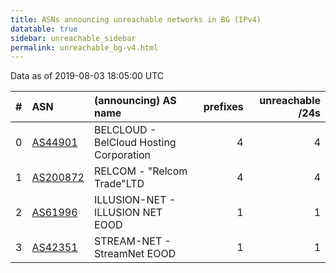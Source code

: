 ```yaml
---
title: ASNs announcing unreachable networks in BG (IPv4)
datatable: true
sidebar: unreachable_sidebar
permalink: unreachable_bg-v4.html
---
```


Data as of 2019-08-03 18:05:00 UTC


<div class="datatable-begin"></div>

|   # | ASN                                      | (announcing) AS name                    |   prefixes |   unreachable /24s |
|----:|:-----------------------------------------|:----------------------------------------|-----------:|-------------------:|
|   0 | [AS44901](unreachable_AS44901-v4.html)   | BELCLOUD - BelCloud Hosting Corporation |          4 |                  4 |
|   1 | [AS200872](unreachable_AS200872-v4.html) | RELCOM - "Relcom Trade"LTD              |          4 |                  4 |
|   2 | [AS61996](unreachable_AS61996-v4.html)   | ILLUSION-NET - ILLUSION NET EOOD        |          1 |                  1 |
|   3 | [AS42351](unreachable_AS42351-v4.html)   | STREAM-NET - StreamNet EOOD             |          1 |                  1 |

<div class="datatable-end"></div>